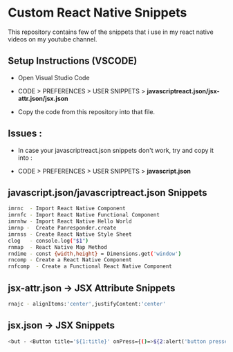 # Custom React Native Snippets

This repository contains few of the snippets that i use in my react native videos on my youtube channel.

## Setup Instructions (VSCODE)

- Open Visual Studio Code

- CODE > PREFERENCES > USER SNIPPETS > **javascriptreact.json/jsx-attr.json/jsx.json**

- Copy the code from this repository into that file.

## Issues :

- In case your javascriptreact.json snippets don't work, try and copy it into :

- CODE > PREFERENCES > USER SNIPPETS > **javascript.json**

## javascript.json/javascriptreact.json Snippets

```sh
imrnc  - Import React Native Component
imrnfc - Import React Native Functional Component
imrnhw - Import React Native Hello World
imrnp -  Create Panresponder.create
imrnss - Create React Native Style Sheet
clog   - console.log("$1")
rnmap  - React Native Map Method
rndime - const {width,height} = Dimensions.get('window')
rncomp - Create a React Native Component
rnfcomp  - Create a Functional React Native Component
```

## jsx-attr.json -> JSX Attribute Snippets

```sh
rnajc - alignItems:'center',justifyContent:'center'
```

## jsx.json -> JSX Snippets

```sh
<but - <Button title='${1:title}' onPress={()=>${2:alert('button pressed')}}/>
```
